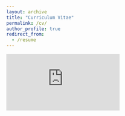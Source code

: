 ```yaml
---
layout: archive
title: "Curriculum Vitae"
permalink: /cv/
author_profile: true
redirect_from:
  - /resume
---
```


<embed src="https://k-a-baker.github.io/Kristen_A_Baker.github.io/files/CV_Baker.pdf" type='application/pdf'>

